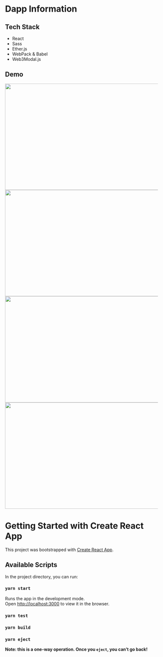 # Dapp Information

## Tech Stack
<ul >
  <li>React</li>
  <li>Sass</li>
  <li>Ether.js</li>
  <li>WebPack & Babel</li>
  <li>Web3Modal.js</li>
</ul>

## Demo
<img src="https://s4.gifyu.com/images/Recording-2022-09-30-at-04.17.51.gif" width="600" height="350"/>
<img src="https://s4.gifyu.com/images/Recording-2022-09-30-at-04.19.18.gif" width="600" height="350"/>
<img src="https://s4.gifyu.com/images/Recording-2022-09-30-at-04.34.20.gif" width="600" height="350"/>
<img src="https://s4.gifyu.com/images/Recording-2022-09-30-at-04.37.52.gif" width="600" height="350"/>


# Getting Started with Create React App

This project was bootstrapped with [Create React App](https://github.com/facebook/create-react-app).

## Available Scripts

In the project directory, you can run:

### `yarn start`

Runs the app in the development mode.\
Open [http://localhost:3000](http://localhost:3000) to view it in the browser.

### `yarn test`

### `yarn build`

### `yarn eject`

**Note: this is a one-way operation. Once you `eject`, you can’t go back!**

